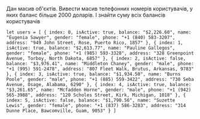 Дан масив об'єктів. Вивести масив телефонних номерів користувачів, у яких баланс більше 2000 доларів. І знайти суму всіх балансів користувачів

`let users = [
{
index: 0,
isActive: true,
balance: "$2,226.60",
name: "Eugenia Sawyer",
gender: "female",
phone: "+1 (840) 583-3207",
address: "949 John Street, Rose, Puerto Rico, 1857"
},
{
index: 1,
isActive: true,
balance: "$2,613.77",
name: "Pauline Gallegos",
gender: "female",
phone: "+1 (985) 593-3328",
address: "328 Greenpoint Avenue, Torboy, North Dakota, 6857"
},
{
index: 2,
isActive: false,
balance: "$3,976.41",
name: "Middleton Chaney",
gender: "male",
phone: "+1 (995) 591-2478",
address: "807 Fleet Walk, Brutus, Arkansas, 9783"
},
{
index: 3,
isActive: true,
balance: "$1,934.58",
name: "Burns Poole",
gender: "male",
phone: "+1 (885) 559-3422",
address: "730 Seba Avenue, Osage, Alabama, 6290"
},
{
index: 4,
isActive: true,
balance: "$3,261.65",
name: "Mcfadden Horne",
gender: "male",
phone: "+1 (942) 565-3988",
address: "120 Scholes Street, Kirk, Michigan, 1018"
},
{
index: 5,
isActive: false,
balance: "$1,790.56",
name: "Suzette Lewis",
gender: "female",
phone: "+1 (837) 586-3283",
address: "314 Dunne Place, Bawcomville, Guam, 9053"
}
]`
